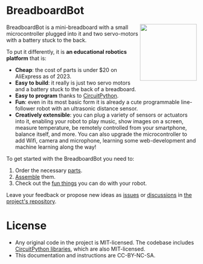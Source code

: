 # BreadboardBot

<img align="right" src="./img/example-sonar.jpg" width="150"/>

BreadboardBot is a mini-breadboard with a small microcontroller plugged into it and two servo-motors with a battery stuck to the back.

To put it differently, it is **an educational robotics platform** that is:

* **Cheap**: the cost of parts is under $20 on AliExpress as of 2023.
* **Easy to build**: it really is just two servo motors and a battery stuck to the back of a breadboard.
* **Easy to program** thanks to [CircuitPython](https://circuitpython.org/).
* **Fun**: even in its most basic form it is already a cute programmable line-follower robot with an ultrasonic distance sensor. 
* **Creatively extensible**: you can plug a variety of sensors or actuators into it, enabling your robot to play music, show images on a screen, measure temperature, be remotely controlled from your smartphone, balance itself, and more. You can also upgrade the microcontroller to add Wifi, camera and microphone, learning some web-development and machine learning along the way!

To get started with the BreadboardBot you need to:

1. Order the necessary [parts](parts.md).
2. [Assemble](assembly.md) them.
3. Check out the [fun things](examples.md) you can do with your robot. 

Leave your feedback or propose new ideas as [issues](https://github.com/konstantint/BreadboardBot/issues) or [discussions](https://github.com/konstantint/BreadboardBot/discussions) in [the project's repository](https://github.com/konstantint/BreadboardBot).

# License
* Any original code in the project is MIT-licensed. The codebase includes [CircuitPython libraries](https://github.com/adafruit/circuitpython), which are also MIT-licensed.
* This documentation and instructions are CC-BY-NC-SA.
